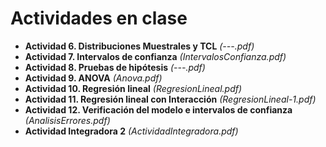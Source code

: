 # Actividades en clase

- **Actividad 6. Distribuciones Muestrales y TCL** *(---.pdf)*
- **Actividad 7. Intervalos de confianza** *(IntervalosConfianza.pdf)*
- **Actividad 8. Pruebas de hipótesis** *(---.pdf)*
- **Actividad 9. ANOVA** *(Anova.pdf)*
- **Actividad 10. Regresión lineal** *(RegresionLineal.pdf)*
- **Actividad 11. Regresión lineal con Interacción** *(RegresionLineal-1.pdf)*
- **Actividad 12. Verificación del modelo e intervalos de confianza** *(AnalisisErrores.pdf)*
- **Actividad Integradora 2** *(ActividadIntegradora.pdf)*
